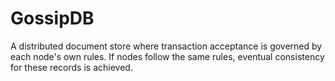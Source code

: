# GossipDB
A distributed document store where transaction acceptance is governed by each node's own rules. If nodes follow the same rules, eventual consistency for these records is achieved.
